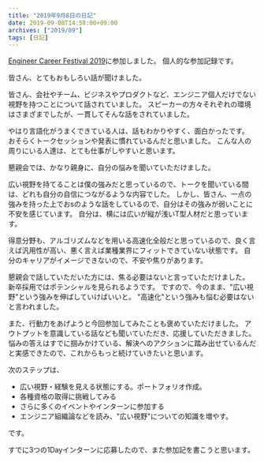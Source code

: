 ```yaml
---
title: "2019年9月8日の日記"
date: 2019-09-08T14:58:00+09:00
archives: ["2019/09"]
tags: [日記]
---
```


[Engineer Career Festival 2019](https://careerselect.jp/ecf2019/)に参加しました。
個人的な参加記録です。

<!--more-->

皆さん、とてもおもしろい話が聞けました。

皆さん、会社やチーム、ビジネスやプロダクトなど、エンジニア個人だけでない視野を持つことについて話されていました。
スピーカーの方々それぞれの環境はさまざまでしたが、一貫してそんな話をされていました。

やはり言語化がうまくできている人は、話もわかりやすく、面白かったです。
おそらくトークセッションや発表に慣れているんだと思いました。
こんな人の周りにいる人達は、とても仕事がしやすいと思います。

懇親会では、かなり親身に、自分の悩みを聞いていただけました。

広い視野を持てることは僕の強みだと思っているので、トークを聞いている間は、どれも自分の自信につながるような内容でした。
しかし、皆さん、一点の強みを持った上でおsのような話をしているので、自分はその強みが弱いことに不安を感じています。
自分は、横には広いが縦が浅いT型人材だと思っています。

得意分野も、アルゴリズムなどを用いる高速化全般だと思っているので、良く言えば汎用性が高い、悪く言えば業種業界にフィットできていない状態です。
自分のキャリアがイメージできないので、不安や焦りがあります。

懇親会で話していただいた方には、焦る必要はないと言っていただけました。
新卒採用ではポテンシャルを見られるようです。
ですので、今のまま、"広い視野"という強みを伸ばしていけばいいと。
"高速化"という強みも悩む必要はないと言われました。

また、行動力をあげようと今回参加してみたことも褒めていただけました。
アウトプットを意識している話なども聞いていただき、応援していただきました。
悩みの答えはすでに掴みかけている、解決へのアクションに踏み出せているんだと実感できたので、これからもっと続けていきたいと思います。

次のステップは、

- 広い視野・経験を見える状態にする。ポートフォリオ作成。
- 各種資格の取得に挑戦してみる
- さらに多くのイベントやインターンに参加する
- エンジニア組織論などを読み、"広い視野"についての知識を増やす。

です。

すでに3つの1Dayインターンに応募したので、また参加記を書こうと思います。

